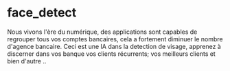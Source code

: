 # face_detect
Nous vivons l'ère du numérique, des applications sont capables de regrouper tous vos comptes bancaires,
cela a fortement diminuer le nombre d'agence bancaire.
Ceci est une IA dans la detection de visage, apprenez à discerner dans vos banque vos clients récurrents;
vos meilleurs clients et bien d'autre ..
